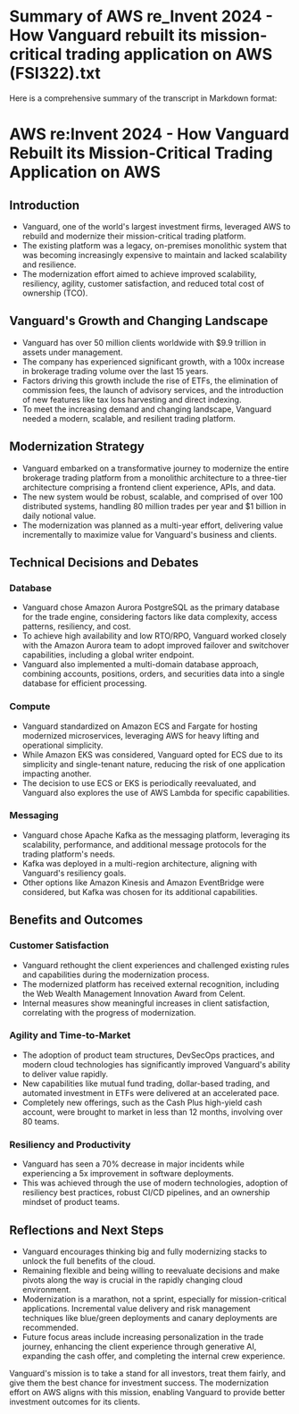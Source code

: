 # Summary of AWS re_Invent 2024 - How Vanguard rebuilt its mission-critical trading application on AWS (FSI322).txt

Here is a comprehensive summary of the transcript in Markdown format:

# AWS re:Invent 2024 - How Vanguard Rebuilt its Mission-Critical Trading Application on AWS

## Introduction

- Vanguard, one of the world's largest investment firms, leveraged AWS to rebuild and modernize their mission-critical trading platform.
- The existing platform was a legacy, on-premises monolithic system that was becoming increasingly expensive to maintain and lacked scalability and resilience.
- The modernization effort aimed to achieve improved scalability, resiliency, agility, customer satisfaction, and reduced total cost of ownership (TCO).

## Vanguard's Growth and Changing Landscape

- Vanguard has over 50 million clients worldwide with $9.9 trillion in assets under management.
- The company has experienced significant growth, with a 100x increase in brokerage trading volume over the last 15 years.
- Factors driving this growth include the rise of ETFs, the elimination of commission fees, the launch of advisory services, and the introduction of new features like tax loss harvesting and direct indexing.
- To meet the increasing demand and changing landscape, Vanguard needed a modern, scalable, and resilient trading platform.

## Modernization Strategy

- Vanguard embarked on a transformative journey to modernize the entire brokerage trading platform from a monolithic architecture to a three-tier architecture comprising a frontend client experience, APIs, and data.
- The new system would be robust, scalable, and comprised of over 100 distributed systems, handling 80 million trades per year and $1 billion in daily notional value.
- The modernization was planned as a multi-year effort, delivering value incrementally to maximize value for Vanguard's business and clients.

## Technical Decisions and Debates

### Database

- Vanguard chose Amazon Aurora PostgreSQL as the primary database for the trade engine, considering factors like data complexity, access patterns, resiliency, and cost.
- To achieve high availability and low RTO/RPO, Vanguard worked closely with the Amazon Aurora team to adopt improved failover and switchover capabilities, including a global writer endpoint.
- Vanguard also implemented a multi-domain database approach, combining accounts, positions, orders, and securities data into a single database for efficient processing.

### Compute

- Vanguard standardized on Amazon ECS and Fargate for hosting modernized microservices, leveraging AWS for heavy lifting and operational simplicity.
- While Amazon EKS was considered, Vanguard opted for ECS due to its simplicity and single-tenant nature, reducing the risk of one application impacting another.
- The decision to use ECS or EKS is periodically reevaluated, and Vanguard also explores the use of AWS Lambda for specific capabilities.

### Messaging

- Vanguard chose Apache Kafka as the messaging platform, leveraging its scalability, performance, and additional message protocols for the trading platform's needs.
- Kafka was deployed in a multi-region architecture, aligning with Vanguard's resiliency goals.
- Other options like Amazon Kinesis and Amazon EventBridge were considered, but Kafka was chosen for its additional capabilities.

## Benefits and Outcomes

### Customer Satisfaction

- Vanguard rethought the client experiences and challenged existing rules and capabilities during the modernization process.
- The modernized platform has received external recognition, including the Web Wealth Management Innovation Award from Celent.
- Internal measures show meaningful increases in client satisfaction, correlating with the progress of modernization.

### Agility and Time-to-Market

- The adoption of product team structures, DevSecOps practices, and modern cloud technologies has significantly improved Vanguard's ability to deliver value rapidly.
- New capabilities like mutual fund trading, dollar-based trading, and automated investment in ETFs were delivered at an accelerated pace.
- Completely new offerings, such as the Cash Plus high-yield cash account, were brought to market in less than 12 months, involving over 80 teams.

### Resiliency and Productivity

- Vanguard has seen a 70% decrease in major incidents while experiencing a 5x improvement in software deployments.
- This was achieved through the use of modern technologies, adoption of resiliency best practices, robust CI/CD pipelines, and an ownership mindset of product teams.

## Reflections and Next Steps

- Vanguard encourages thinking big and fully modernizing stacks to unlock the full benefits of the cloud.
- Remaining flexible and being willing to reevaluate decisions and make pivots along the way is crucial in the rapidly changing cloud environment.
- Modernization is a marathon, not a sprint, especially for mission-critical applications. Incremental value delivery and risk management techniques like blue/green deployments and canary deployments are recommended.
- Future focus areas include increasing personalization in the trade journey, enhancing the client experience through generative AI, expanding the cash offer, and completing the internal crew experience.

Vanguard's mission is to take a stand for all investors, treat them fairly, and give them the best chance for investment success. The modernization effort on AWS aligns with this mission, enabling Vanguard to provide better investment outcomes for its clients.